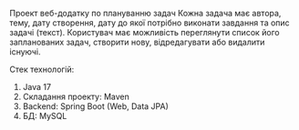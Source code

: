 Проект веб-додатку по плануванню задач
Кожна задача має автора, тему, дату створення, дату до якої потрібно виконати завдання та опис задачі (текст). 
Користувач має можливість переглянути список його запланованих задач, створити нову, відредагувати або видалити існуючі.

Стек технологій:
1. Java 17
2. Складання проекту: Maven
3. Backend: Spring Boot (Web, Data JPA)
4. БД: MySQL
